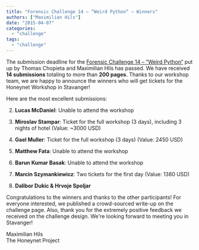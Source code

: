 ```yaml
---
title: "Forensic Challenge 14 – “Weird Python“ – Winners"
authors: ["Maximilian Hils"]
date: "2015-04-07"
categories: 
  - "challenge"
tags: 
  - "challenge"
---
```


The submission deadline for the [Forensic Challenge 14 – “Weird Python“](https://honeynet.org/node/1220) put up by Thomas Chopieta and Maximilian Hils has passed. We have received **14 submissions** totaling to more than **200 pages**. Thanks to our workshop team, we are happy to announce the winners who will get tickets for the Honeynet Workshop in Stavanger!

  

  

Here are the most excellent submissions:

  

  
2. **Lucas McDaniel**: Unable to attend the workshop
  
4. **Miroslav Stampar**: Ticket for the full workshop (3 days), including 3 nights of hotel (Value: ~3000 USD)
  
6. **Gael Muller**: Ticket for the full workshop (3 days) (Value: 2450 USD)
  
8. **Matthew Fata**: Unable to attend the workshop
  
10. **Barun Kumar Basak**: Unable to attend the workshop
  
12. **Marcin Szymankiewicz**: Two tickets for the first day (Value: 1380 USD)
  
14. **Dalibor Dukic & Hrvoje Spoljar**
  

  

Congratulations to the winners and thanks to the other participants! For everyone interested, we published a crowd-sourced write-up on the challenge page. Also, thank you for the extremely positive feedback we received on the challenge design. We're looking forward to meeting you in Stavanger!

  

  

Maximilian Hils  
The Honeynet Project

